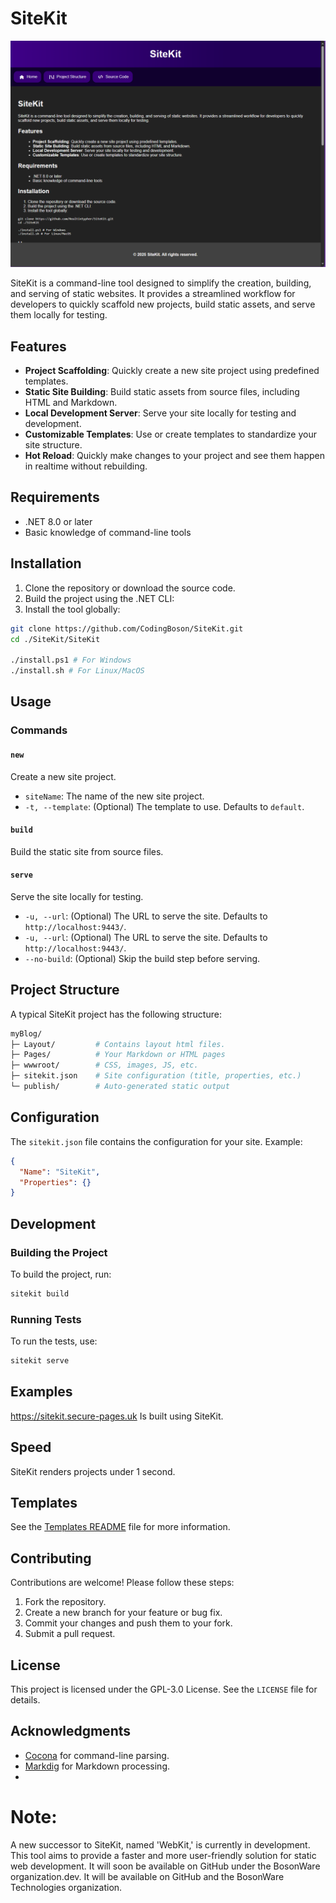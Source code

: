 # SiteKit  
![Example Site Image](assets/example-site.png)

SiteKit is a command-line tool designed to simplify the creation, building, and serving of static websites. It provides a streamlined workflow for developers to quickly scaffold new projects, build static assets, and serve them locally for testing.  

## Features  
- **Project Scaffolding**: Quickly create a new site project using predefined templates.  
- **Static Site Building**: Build static assets from source files, including HTML and Markdown.  
- **Local Development Server**: Serve your site locally for testing and development.  
- **Customizable Templates**: Use or create templates to standardize your site structure.
- **Hot Reload**: Quickly make changes to your project and see them happen in realtime without rebuilding.

## Requirements  
- .NET 8.0 or later  
- Basic knowledge of command-line tools  

## Installation  

1. Clone the repository or download the source code.  
2. Build the project using the .NET CLI:
3. Install the tool globally:
```bash
git clone https://github.com/CodingBoson/SiteKit.git
cd ./SiteKit/SiteKit

./install.ps1 # For Windows
./install.sh # For Linux/MacOS
```
## Usage  

### Commands  

#### `new`  
Create a new site project.
- `siteName`: The name of the new site project.  
- `-t, --template`: (Optional) The template to use. Defaults to `default`.  

#### `build`  
Build the static site from source files.
#### `serve`  
Serve the site locally for testing.
- `-u, --url`: (Optional) The URL to serve the site. Defaults to `http://localhost:9443/`.  
- `-u, --url`: (Optional) The URL to serve the site. Defaults to `http://localhost:9443/`.  
- `--no-build`: (Optional) Skip the build step before serving.  

## Project Structure  

A typical SiteKit project has the following structure:
```bash
myBlog/
├─ Layout/         # Contains layout html files.
├─ Pages/          # Your Markdown or HTML pages
├─ wwwroot/        # CSS, images, JS, etc.
├─ sitekit.json    # Site configuration (title, properties, etc.)
└─ publish/        # Auto-generated static output
```

## Configuration  

The `sitekit.json` file contains the configuration for your site. Example:
```json
{
  "Name": "SiteKit",
  "Properties": {}
}
```

## Development  

### Building the Project  

To build the project, run:
~~~bash
sitekit build
~~~
### Running Tests  

To run the tests, use:
~~~bash
sitekit serve
~~~

## Examples
https://sitekit.secure-pages.uk Is built using SiteKit.

## Speed
SiteKit renders projects under 1 second.

## Templates
See the [Templates README](/Templates/README.md) file for more information.

## Contributing  

Contributions are welcome! Please follow these steps:  

1. Fork the repository.  
2. Create a new branch for your feature or bug fix.  
3. Commit your changes and push them to your fork.  
4. Submit a pull request.  

## License  

This project is licensed under the GPL-3.0 License. See the `LICENSE` file for details.  

## Acknowledgments  

- [Cocona](https://github.com/mayuki/Cocona) for command-line parsing.  
- [Markdig](https://github.com/xoofx/markdig) for Markdown processing.
- 

# Note:
A new successor to SiteKit, named 'WebKit,' is currently in development. This tool aims to provide a faster and more user-friendly solution for static web development. It will soon be available on GitHub under the BosonWare organization.dev. It will be available on GitHub and the BosonWare Technologies organization.
